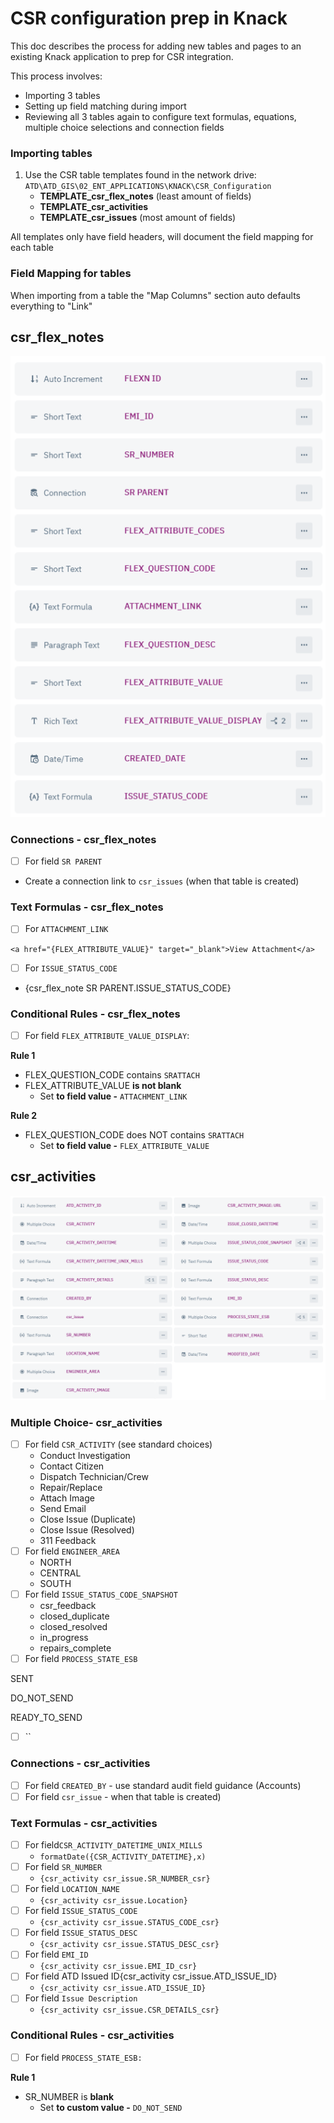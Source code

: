 # CSR configuration prep in Knack

This doc describes the process for adding new tables and pages to an existing Knack application to prep for CSR integration.&#x20;

This process involves:

* Importing 3 tables
* Setting up field matching during import
* Reviewing all 3 tables again to configure text formulas, equations, multiple choice selections and connection fields

### Importing tables

1. Use the CSR table templates found in the network drive: `ATD\ATD_GIS\02_ENT_APPLICATIONS\KNACK\CSR_Configuration`
   * **TEMPLATE\_csr\_flex\_notes** (least amount of fields)
   * **TEMPLATE\_csr\_activities**
   * **TEMPLATE\_csr\_issues** (most amount of fields)

All templates only have field headers, will document the field mapping for each table

### Field Mapping for tables

When importing from a table the "Map Columns" section auto defaults everything to "Link"

## csr\_flex\_notes

![](<../.gitbook/assets/image (2) (1).png>)

### Connections - csr\_flex\_notes

* [ ] For field `SR PARENT`

<!---->

* Create a connection link to `csr_issues` (when that table is created)

### Text Formulas - csr\_flex\_notes

* [ ] For `ATTACHMENT_LINK`

```
<a href="{FLEX_ATTRIBUTE_VALUE}" target="_blank">View Attachment</a>
```

* [ ] For `ISSUE_STATUS_CODE`

<!---->

* {csr\_flex\_note SR PARENT.ISSUE\_STATUS\_CODE}

### Conditional Rules - csr\_flex\_notes

* [ ] For field `FLEX_ATTRIBUTE_VALUE_DISPLAY`:&#x20;

**Rule 1**

* FLEX\_QUESTION\_CODE contains `SRATTACH`
* FLEX\_ATTRIBUTE\_VALUE **is not blank**
  * Set **to field value -** `ATTACHMENT_LINK`

**Rule 2**

* FLEX\_QUESTION\_CODE does NOT contains `SRATTACH`
  * Set **to field value -** `FLEX_ATTRIBUTE_VALUE`

## csr\_activities

![](<../.gitbook/assets/image (1) (1).png>)

### Multiple Choice- csr\_activities

* [ ] For field `CSR_ACTIVITY` (see standard choices)
  * Conduct Investigation
  * Contact Citizen
  * Dispatch Technician/Crew
  * Repair/Replace
  * Attach Image
  * Send Email
  * Close Issue (Duplicate)
  * Close Issue (Resolved)
  * 311 Feedback
* [ ] For field `ENGINEER_AREA`
  * NORTH
  * CENTRAL
  * SOUTH
* [ ] For field `ISSUE_STATUS_CODE_SNAPSHOT`
  * csr\_feedback
  * closed\_duplicate
  * closed\_resolved
  * in\_progress
  * repairs\_complete
* [ ] For field `PROCESS_STATE_ESB`

SENT

DO\_NOT\_SEND

READY\_TO\_SEND

* [ ] ``

### Connections - csr\_activities

* [ ] For field `CREATED_BY` - use standard audit field guidance (Accounts)
* [ ] For field `csr_issue` - when that table is created)

### Text Formulas - csr\_activities

* [ ] For field`CSR_ACTIVITY_DATETIME_UNIX_MILLS`
  * `formatDate({CSR_ACTIVITY_DATETIME},x)`
* [ ] For field `SR_NUMBER`
  * `{csr_activity csr_issue.SR_NUMBER_csr}`
* [ ] For field `LOCATION_NAME`
  * `{csr_activity csr_issue.Location}`
* [ ] For field `ISSUE_STATUS_CODE`
  * `{csr_activity csr_issue.STATUS_CODE_csr}`
* [ ] For field `ISSUE_STATUS_DESC`
  * `{csr_activity csr_issue.STATUS_DESC_csr}`
* [ ] For field `EMI_ID`
  * `{csr_activity csr_issue.EMI_ID_csr}`
* [ ] For field ATD Issued ID{csr\_activity csr\_issue.ATD\_ISSUE\_ID}
  * `{csr_activity csr_issue.ATD_ISSUE_ID}`
* [ ] For field `Issue Description`
  * `{csr_activity csr_issue.CSR_DETAILS_csr}`

### Conditional Rules - csr\_activities

* [ ] For field `PROCESS_STATE_ESB:`

**Rule 1**

* SR\_NUMBER is **blank**
  * Set **to custom value -** `DO_NOT_SEND`
